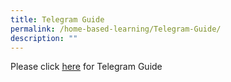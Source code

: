 ```yaml
---
title: Telegram Guide
permalink: /home-based-learning/Telegram-Guide/
description: ""
---
```

Please click [here](/files/Our%20Curriculum/Departments/ICT/Home%20Based%20Learning/How%20to%20use%20telegram%20to%20communicate%20with%20FTs_For%20Parents.pdf) for Telegram Guide